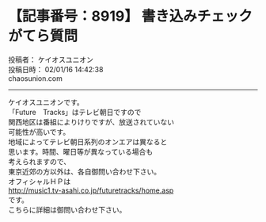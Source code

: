 # 【記事番号：8919】 書き込みチェックがてら質問

投稿者： ケイオスユニオン  
投稿日時： 02/01/16 14:42:38  
chaosunion.com

---

ケイオスユニオンです。  
「Future　Tracks」はテレビ朝日ですので  
関西地区は番組によりけりですが、放送されていない  
可能性が高いです。  
地域によってテレビ朝日系列のオンエアは異なると  
思います。時間、曜日等が異なっている場合も  
考えられますので、  
東京近郊の方以外は、各自御問い合わせ下さい。  
オフィシャルＨＰは  
http://music1.tv-asahi.co.jp/futuretracks/home.asp  
です。  
こちらに詳細は御問い合わせ下さい。